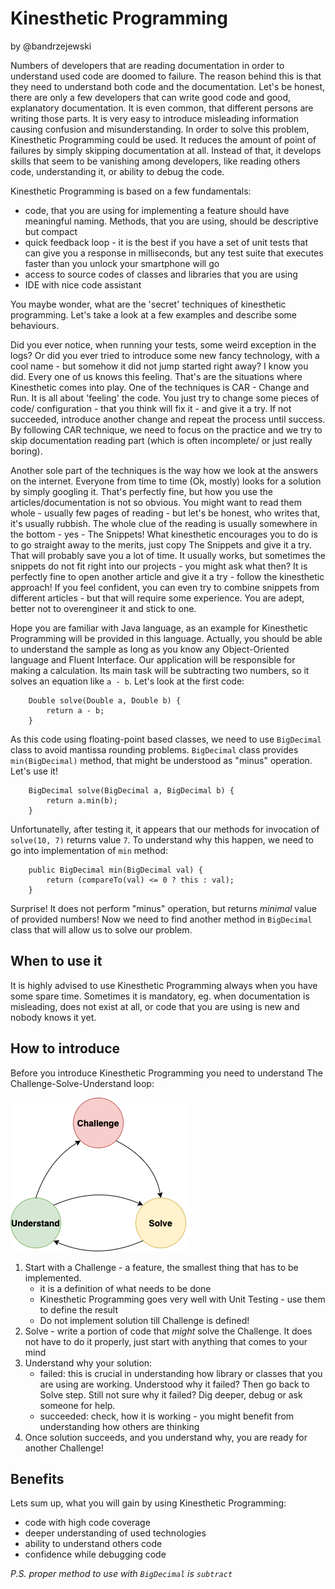 # Kinesthetic Programming

by @bandrzejewski

Numbers of developers that are reading documentation in order to understand used code are doomed to failure. The reason behind 
this is that they need to understand both code and the documentation. Let's be honest, there are only a few developers that
can write good code and good, explanatory documentation. It is even common, that different persons are writing those parts.
It is very easy to introduce misleading information causing confusion and misunderstanding. In order to solve this problem,
Kinesthetic Programming could be used. It reduces the amount of point of failures by simply skipping documentation at all.
Instead of that, it develops skills that seem to be vanishing among developers, like reading others code, understanding
it, or ability to debug the code.

Kinesthetic Programming is based on a few fundamentals:
* code, that you are using for implementing a feature should have meaningful naming. Methods, that you are using, should be descriptive but compact
* quick feedback loop - it is the best if you have a set of unit tests that can give you a response in milliseconds, but any test suite that executes faster than you unlock your smartphone will go
* access to source codes of classes and libraries that you are using
* IDE with nice code assistant

You maybe wonder, what are the 'secret' techniques of kinesthetic programming. 
Let's take a look at a few examples and describe some behaviours. 

Did you ever notice, when running your tests, some weird exception in the logs? 
Or did you ever tried to introduce some new fancy technology, with a cool name - 
but somehow it did not jump started right away? I know you did. Every one of us knows this 
feeling. That's are the situations where Kinesthetic comes into play. One of the techniques is 
CAR - Change and Run. It is all about 'feeling' the code. You just try to change some pieces of 
code/ configuration - that you think will fix it - and give it a try. If not succeeded, introduce 
another change and repeat the process until success. By following CAR technique, we need to focus on 
the practice and we try to skip documentation reading part (which is often incomplete/ or just really boring). 

Another sole part of the techniques is the way how we look at the answers on the internet. Everyone from time 
to time (Ok, mostly) looks for a solution by simply googling it. That's perfectly fine, but how you use the 
articles/documentation is not so obvious. You might want to read them whole - usually few pages of reading - 
but let's be honest, who writes that, it's usually rubbish. The whole clue of the reading is usually somewhere in 
the bottom - yes - The Snippets! What kinesthetic encourages you to do is to go straight away to the merits, just 
copy The Snippets and give it a try. That will probably save you a lot of time. It usually works, but sometimes the 
snippets do not fit right into our projects - you might ask what then? It is perfectly fine to open another article 
and give it a try - follow the kinesthetic approach! If you feel confident, you can even try to combine snippets from 
different articles - but that will require some experience. You are adept, better not to overengineer it and stick to one.

Hope you are familiar with Java language, as an example for Kinesthetic Programming will be provided in this language.
Actually, you should be able to understand the sample as long as you know any Object-Oriented language and Fluent Interface.
Our application will be responsible for making a calculation. Its main task will be subtracting two numbers, so it solves 
an equation like `a - b`. Let's look at the first code:

```
    Double solve(Double a, Double b) {
        return a - b;
    }
```

As this code using floating-point based classes, we need to use `BigDecimal` class to avoid mantissa rounding problems.
`BigDecimal` class provides `min(BigDecimal)` method, that might be understood as "minus" operation. Let's use it!

```
    BigDecimal solve(BigDecimal a, BigDecimal b) {
        return a.min(b);
    }
```

Unfortunatelly, after testing it, it appears that our methods for invocation of `solve(10, 7)` returns value `7`. To understand
why this happen, we need to go into implementation of `min` method:

```
    public BigDecimal min(BigDecimal val) {
        return (compareTo(val) <= 0 ? this : val);
    }
```

Surprise! It does not perform "minus" operation, but returns _minimal_ value of provided numbers! Now we need to find another
method in `BigDecimal` class that will allow us to solve our problem.


## When to use it

It is highly advised to use Kinesthetic Programming always when you have some spare time. Sometimes it is mandatory, eg.
when documentation is misleading, does not exist at all, or code that you are using is new and nobody knows it yet.

## How to introduce

Before you introduce Kinesthetic Programming you need to understand The Challenge-Solve-Understand loop:

![Challenge-Solve-Understand Loop](images/1-challenge-solve-understand.png)

1. Start with a Challenge - a feature, the smallest thing that has to be implemented.
    * it is a definition of what needs to be done
    * Kinesthetic Programming goes very well with Unit Testing - use them to define the result
    * Do not implement solution till Challenge is defined!
2. Solve - write a portion of code that _might_ solve the Challenge. It does not have to do it properly, just start with anything that comes to your mind
3. Understand why your solution:
    * failed: this is crucial in understanding how library or classes that you are using are working. Understood why it failed? Then go back to Solve step. Still not sure why it failed? Dig deeper, debug or ask someone for help.
    * succeeded: check, how it is working - you might benefit from understanding how others are thinking
4. Once solution succeeds, and you understand why, you are ready for another Challenge!

## Benefits

Lets sum up, what you will gain by using Kinesthetic Programming:
* code with high code coverage
* deeper understanding of used technologies
* ability to understand others code
* confidence while debugging code

_P.S. proper method to use with `BigDecimal` is `subtract`_
